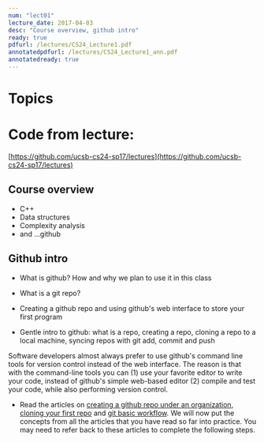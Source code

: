 ```yaml
---
num: "lect01"
lecture_date: 2017-04-03
desc: "Course overview, github intro"
ready: true
pdfurl: /lectures/CS24_Lecture1.pdf
annotatedpdfurl: /lectures/CS24_Lecture1_ann.pdf
annotatedready: true 
---
```


# Topics
# Code from lecture:
[https://github.com/ucsb-cs24-sp17/lectures](https://github.com/ucsb-cs24-sp17/lectures)


## Course overview
* C++
* Data structures
* Complexity analysis
* and ...github

## Github intro
* What is github? How and why we plan to use it in this class
* What is a git repo?
* Creating a github repo and using github's web interface to store your first program

* Gentle intro to github: what is a repo, creating a repo,  cloning a repo to a local machine, syncing repos with git add, commit and push

Software developers almost always prefer to use github's command line tools for version control instead of the web interface. The reason is that with the command-line tools you can (1) use your favorite editor to write your code, instead of github's simple web-based editor (2) compile and test your code, while also performing version control. 

* Read the articles on [creating a github repo under an organization](https://ucsb-cs16.github.io/topics/github_com_create_private_repo_under_org/), [cloning your first repo](https://ucsb-cs56-pconrad.github.io/topics/git_cloning_your_first_repo/) and [git basic workflow](https://ucsb-cs56-pconrad.github.io/topics/git_basic_workflow/).  We will now put the concepts from all the articles that you have read so far into practice. You may need to refer back to these articles to complete the following steps.



